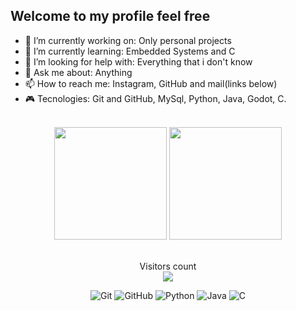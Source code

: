 ## Welcome to my profile feel free

- 🔭 I’m currently working on: Only personal projects 
- 🌱 I’m currently learning: Embedded Systems and C
- 🤔 I’m looking for help with: Everything that i don't know
- 💬 Ask me about: Anything
- 📫 How to reach me: Instagram, GitHub and mail(links below)
- 🎮 Tecnologies: Git and GitHub, MySql, Python, Java, Godot, C.


<br>

<!-- GITHUB STATUS -->
<div align="center">
  <img height="180em" src="https://github-readme-stats.vercel.app/api?username=LeonardoBonifacio&show_icons=true&theme=tokyonight&include_all_commits=true&count_private=true"/>
  <img height="180em" src="https://github-readme-stats.vercel.app/api/top-langs/?username=LeonardoBonifacio&layout=compact&langs_count=10&theme=tokyonight"/>

  <!-- TEMAS: dark, radical, merko, gruvbox, tokyonight, onedark, cobalt, synthwave, highcontrast, dracula -->
</div>

<br>

<p align="center"> 
  Visitors count<br>
  <img src="https://profile-counter.glitch.me/LeonardoBonifacio/count.svg" />
</p>

<!-- TECNOLOGIAS -->
<div align="center">

![Git](https://img.shields.io/badge/-Git-black?style=flat-square&logo=git)
![GitHub](https://img.shields.io/badge/-GitHub-181717?style=flat-square&logo=github)
![Python](https://img.shields.io/badge/-Python-181717?style=flat-square&logo=python)
![Java](https://img.shields.io/badge/Java-000.svg??style=for-the-badge&logo=openjdk&logoColor=white)
![C](https://img.shields.io/badge/C-000.svg??style=for-the-badge&logo=openjdk&logoColor=white)
</div>





